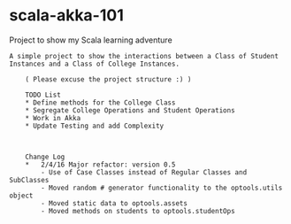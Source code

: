 # scala-akka-101
    
Project to show my Scala learning adventure    
    
    A simple project to show the interactions between a Class of Student Instances and a Class of College Instances.     
        
        ( Please excuse the project structure :) )
        
        TODO List
        * Define methods for the College Class
        * Segregate College Operations and Student Operations
        * Work in Akka
        * Update Testing and add Complexity
        
        
        
        Change Log 
        *   2/4/16 Major refactor: version 0.5 
            - Use of Case Classes instead of Regular Classes and SubClasses
            - Moved random # generator functionality to the optools.utils object
            - Moved static data to optools.assets
            - Moved methods on students to optools.studentOps
